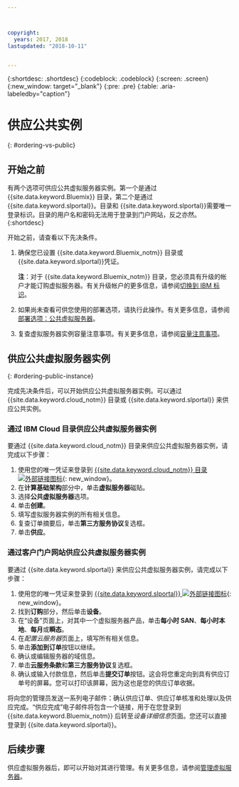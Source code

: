 ```yaml
---



copyright:
  years: 2017, 2018
lastupdated: "2018-10-11"


---
```


{:shortdesc: .shortdesc}
{:codeblock: .codeblock}
{:screen: .screen}
{:new_window: target="_blank"}
{:pre: .pre}
{:table: .aria-labeledby="caption"}

# 供应公共实例
{: #ordering-vs-public}

## 开始之前
有两个选项可供应公共虚拟服务器实例。第一个是通过 {{site.data.keyword.Bluemix}} 目录，第二个是通过 {{site.data.keyword.slportal}}。目录和 {{site.data.keyword.slportal}}需要唯一登录标识。目录的用户名和密码无法用于登录到门户网站，反之亦然。
{:shortdesc}

开始之前，请查看以下先决条件。

  1. 确保您已设置 {{site.data.keyword.Bluemix_notm}} 目录或 {{site.data.keyword.slportal}}凭证。

     **注**：对于 {{site.data.keyword.Bluemix_notm}} 目录，您必须具有升级的帐户才能订购虚拟服务器。有关升级帐户的更多信息，请参阅[切换到 IBM 标识](https://console.bluemix.net/docs/admin/softlayerlink.html)。

  2. 如果尚未查看可供您使用的部署选项，请执行此操作。有关更多信息，请参阅[部署选项：公共虚拟服务器](../vsi/vsi_public.html)。

  3. 复查虚拟服务器实例容量注意事项。有关更多信息，请参阅[容量注意事项](ts_capacity_bp.html)。

## 供应公共虚拟服务器实例
{: #ordering-public-instance}

完成先决条件后，可以开始供应公共虚拟服务器实例。可以通过 {{site.data.keyword.cloud_notm}} 目录或 {{site.data.keyword.slportal}} 来供应公共实例。

### 通过 IBM Cloud 目录供应公共虚拟服务器实例
要通过 {{site.data.keyword.cloud_notm}} 目录来供应公共虚拟服务器实例，请完成以下步骤：

  1. 使用您的唯一凭证来登录到 [{{site.data.keyword.cloud_notm}} 目录 ![外部链接图标](../icons/launch-glyph.svg "外部链接图标")](https://console.bluemix.net/catalog/){: new_window}。 
  2. 在**计算基础架构**部分中，单击**虚拟服务器**磁贴。
  3. 选择**公共虚拟服务器**选项。
  4. 单击**创建**。
  5. 填写虚拟服务器实例的所有相关信息。 
  6. 复查订单摘要后，单击**第三方服务协议**复选框。 
  7. 单击**供应**。
  
### 通过客户门户网站供应公共虚拟服务器实例
要通过 {{site.data.keyword.slportal}} 来供应公共虚拟服务器实例，请完成以下步骤：

  1. 使用您的唯一凭证来登录到 [{{site.data.keyword.slportal}} ![外部链接图标](../icons/launch-glyph.svg "外部链接图标")](https://control.softlayer.com/){: new_window}。
  2. 找到**订购**部分，然后单击**设备**。 
  3. 在“设备”页面上，对其中一个虚拟服务器产品，单击**每小时 SAN**、**每小时本地**、**每月**或**瞬态**。
  4. 在*配置云服务器*页面上，填写所有相关信息。
  5. 单击**添加到订单**按钮以继续。
  6. 确认或编辑服务器的域信息。
  7. 单击**云服务条款**和**第三方服务协议**复选框。
  8. 确认或输入付款信息，然后单击**提交订单**按钮。这会将您重定向到具有供应订单号的屏幕。您可以打印该屏幕，因为这也是您的供应订单收据。

 将向您的管理员发送一系列电子邮件：确认供应订单、供应订单核准和处理以及供应完成。“供应完成”电子邮件将包含一个链接，用于在您登录到 {{site.data.keyword.Bluemix_notm}} 后转至*设备详细信息*页面。您还可以直接登录到 {{site.data.keyword.slportal}}。

## 后续步骤
供应虚拟服务器后，即可以开始对其进行管理。有关更多信息，请参阅[管理虚拟服务器](../vsi/vsi_managing.html)。
